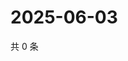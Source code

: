# 2025-06-03

共 0 条

<!-- BEGIN ZHIHUVIDEO -->
<!-- 最后更新时间 Tue Jun 03 2025 22:12:49 GMT+0800 (China Standard Time) -->

<!-- END ZHIHUVIDEO -->
